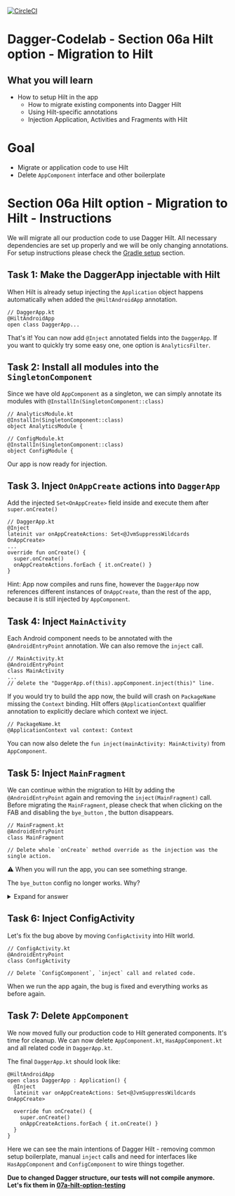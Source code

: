

[![CircleCI](https://circleci.com/gh/jraska/Dagger-Codelab.svg?style=svg)](https://circleci.com/gh/jraska/Dagger-Codelab)

# Dagger-Codelab - Section 06a Hilt option - Migration to Hilt

## What you will learn
- How to setup Hilt in the app
  - How to migrate existing components into Dagger Hilt
  - Using Hilt-specific annotations
  - Injection Application, Activities and Fragments with Hilt

# Goal
- Migrate or application code to use Hilt
- Delete `AppComponent` interface and other boilerplate

# Section 06a Hilt option - Migration to Hilt - Instructions
We will migrate all our production code to use Dagger Hilt. All necessary dependencies are set up properly and we will be only changing annotations. For setup instructions please check the [Gradle setup](https://dagger.dev/hilt/gradle-setup) section.

## Task 1: Make the DaggerApp injectable with Hilt
When Hilt is already setup injecting the `Application` object happens automatically when added the `@HiltAndroidApp` annotation.

```
// DaggerApp.kt
@HiltAndroidApp
open class DaggerApp...
```
  That's it! You can now add `@Inject` annotated fields into the `DaggerApp`. If you want to quickly try some easy one, one option is `AnalyticsFilter`.

## Task 2: Install all modules into the `SingletonComponent`
Since we have old `AppComponent` as a singleton, we can simply annotate its modules with `@InstallIn(SingletonComponent::class) `
```
// AnalyticsModule.kt
@InstallIn(SingletonComponent::class)
object AnalyticsModule {
```
```
// ConfigModule.kt
@InstallIn(SingletonComponent::class)
object ConfigModule {
```

Our app is now ready for injection.

## Task 3. Inject `OnAppCreate` actions into `DaggerApp`
Add the injected `Set<OnAppCreate>` field inside and execute them after `super.onCreate()`

```
// DaggerApp.kt
@Inject
lateinit var onAppCreateActions: Set<@JvmSuppressWildcards OnAppCreate>
...
override fun onCreate() {
  super.onCreate()
  onAppCreateActions.forEach { it.onCreate() }
}
```

Hint: App now compiles and runs fine, however the `DaggerApp` now references different instances of `OnAppCreate`, than the rest of the app, because it is still injected by `AppComponent`.

## Task 4: Inject `MainActivity`
Each Android component needs to be annotated with the `@AndroidEntryPoint` annotation. We can also remove the `inject` call.

```
// MainActivity.kt
@AndroidEntryPoint
class MainActivity
...
// delete the "DaggerApp.of(this).appComponent.inject(this)" line.

```

If you would try to build the app now, the build will crash on `PackageName` missing the `Context` binding. Hilt offers `@ApplicationContext` qualifier annotation to explicitly declare which context we inject.
```
// PackageName.kt
@ApplicationContext val context: Context
```

You can now also delete the `fun inject(mainActivity: MainActivity)` from `AppComponent`.

## Task 5: Inject `MainFragment`
We can continue within the migration to Hilt by adding the `@AndroidEntryPoint` again and removing the `inject(MainFragment)` call. Before migrating the `MainFragment`, please check that when clicking on the FAB and disabling the `bye_button` , the button disappears.

```
// MainFragment.kt
@AndroidEntryPoint
class MainFragment

// Delete whole `onCreate` method override as the injection was the single action.
```

⚠ When you will run the app, you can see something strange.

The `bye_button` config no longer works. Why?
<details>
  <summary>Expand for answer</summary>

  There are 2 different instances of `RemoteConfig` even if it is marked as `@Singleton` in `ConfigModule`. The reason for that is there are now actually 2 independent components.

  1. Hilt `DaggerDaggerApp_HiltComponents_SingletonC` injecting `MainFragment`
  2. `DaggerAppComponent` injecting `ConfigActivity`

Each of these components is a separate world even if they share `ConfigModule`, however they don't share any instances!

This may cause pain and unexpected bugs whilst migrating to Hilt.

To share instances, you can for example use some proxy module, pulling your `AppComponent` from somewhere (probably static :( ) and providing certain dependencies to Hilt. If you know about nicer solution how to share instances between `AppComponent` and Hilt singleton component, please open an issue. Thanks!
</details>

## Task 6: Inject ConfigActivity
Let's fix the bug above by moving `ConfigActivity` into Hilt world.

```
// ConfigActivity.kt
@AndroidEntryPoint
class ConfigActivity

// Delete `ConfigComponent`, `inject` call and related code.
```
When we run the app again, the bug is fixed and everything works as before again.

## Task 7: Delete `AppComponent`
We now moved fully our production code to Hilt generated components. It's time for cleanup.
We can now delete `AppComponent.kt`, `HasAppComponent.kt` and all related code in `DaggerApp.kt`.

The final `DaggerApp.kt` should look like:
```
@HiltAndroidApp
open class DaggerApp : Application() {
  @Inject
  lateinit var onAppCreateActions: Set<@JvmSuppressWildcards OnAppCreate>

  override fun onCreate() {
    super.onCreate()
    onAppCreateActions.forEach { it.onCreate() }
  }
}
```

Here we can see the main intentions of Dagger Hilt - removing common setup boilerplate, manual `inject` calls and need for interfaces like `HasAppComponent` and `ConfigComponent` to wire things together.


**Due to changed Dagger structure, our tests will not compile anymore. Let's fix them in [07a-hilt-option-testing](https://github.com/jraska/Dagger-Codelab/tree/07a-hilt-option-testing)**
